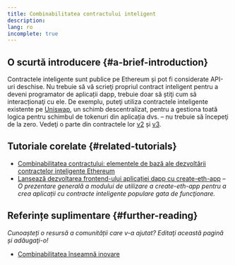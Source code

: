 ```yaml
---
title: Combinabilitatea contractului inteligent
description:
lang: ro
incomplete: true
---
```


## O scurtă introducere {#a-brief-introduction}

Contractele inteligente sunt publice pe Ethereum și pot fi considerate API-uri deschise. Nu trebuie să vă scrieţi propriul contract inteligent pentru a deveni programator de aplicații dapp, trebuie doar să știţi cum să interacționaţi cu ele. De exemplu, puteţi utiliza contractele inteligente existente pe [Uniswap](https://uniswap.exchange/swap), un schimb descentralizat, pentru a gestiona toată logica pentru schimbul de tokenuri din aplicația dvs. – nu trebuie să începeţi de la zero. Vedeţi o parte din contractele lor [v2](https://github.com/Uniswap/uniswap-v2-core/tree/master/contracts) și [v3](https://github.com/Uniswap/uniswap-v3-core/tree/main/contracts).

## Tutoriale corelate {#related-tutorials}

- [Combinabilitatea contractului: elementele de bază ale dezvoltării contractelor inteligente Ethereum](https://medium.com/decentlabs/contract-composability-the-building-blocks-of-ethereum-smart-contract-development-bdf3219ffeb9/)
- [Lansează dezvoltarea frontend-ului aplicației dapp cu create-eth-app](/developers/tutorials/kickstart-your-dapp-frontend-development-with-create-eth-app/) _– O prezentare generală a modului de utilizare a create-eth-app pentru a crea aplicații cu contracte inteligente populare gata de funcţionare._

## Referințe suplimentare {#further-reading}

_Cunoașteți o resursă a comunității care v-a ajutat? Editaţi această pagină și adăugaţi-o!_

- [Combinabilitatea înseamnă inovare](https://future.a16z.com/how-composability-unlocks-crypto-and-everything-else/)
